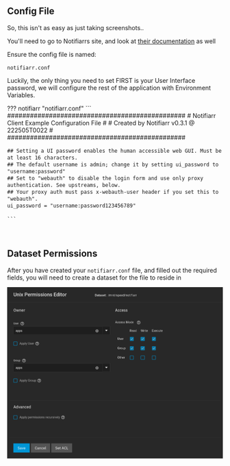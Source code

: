 ## Config File

So, this isn't as easy as just taking screenshots.. 

You'll need to go to Notifiarrs site, and look at [their documentation](https://notifiarr.wiki/en/Client/Configuration) as well

Ensure the config file is named: 

```
notifiarr.conf
```

Luckily, the only thing you need to set FIRST is your User Interface password, we will configure the rest of the application with Environment Variables.



??? notifiarr "notifiarr.conf"
    ```
    ###############################################
    # Notifiarr Client Example Configuration File #
    # Created by Notifiarr v0.3.1   @ 222505T0022 #
    ###############################################

    ## Setting a UI password enables the human accessible web GUI. Must be at least 16 characters.
    ## The default username is admin; change it by setting ui_password to "username:password"
    ## Set to "webauth" to disable the login form and use only proxy authentication. See upstreams, below.
    ## Your proxy auth must pass x-webauth-user header if you set this to "webauth".
    ui_password = "username:password123456789"

    ```

<br />

## Dataset Permissions

After you have created your `notifiarr.conf` file, and filled out the required fields, you will need to create a dataset for the file to reside in

![!Networking: NZBGet](images/storage_permissions.png)

<br />
